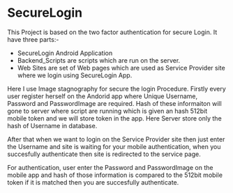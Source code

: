 # SecureLogin

This Project is based on the two factor authentication for secure Login.
It have three parts:-
  - SecureLogin Android Application 
  - Backend_Scripts are scripts which are run on the server.
  - Web Sites are set of Web pages which are used as Service Provider site where we login using SecureLogin App.

Here I use Image stagnography for secure the login Procedure. Firstly every user register herself on the Andorid app where Unique Username, Password and PasswordImage are required. Hash of these informaiton will gone to server where script are running which is given an hash 512bit mobile token and we will store token in the app. Here Server store only the hash of Username in database.

After that when we want to login on the Service Provider site then just enter the Username and site is waiting for your mobile authentication, when you succesfully authenticate then site is redirected to the service page.

For authentication, user enter the Password and PasswordImage on the mobile app and hash of those information is compared to the 512bit mobile token if it is matched then you are succesfully authenticate.
